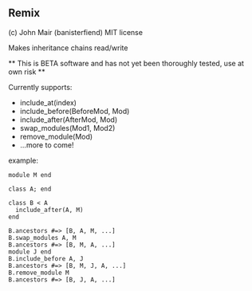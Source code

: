 Remix
--------------

(c) John Mair (banisterfiend) 
MIT license

Makes inheritance chains read/write

** This is BETA software and has not yet been thoroughly tested, use
   at own risk **

Currently supports:

* include_at(index)
* include_before(BeforeMod, Mod)
* include_after(AfterMod, Mod)
* swap_modules(Mod1, Mod2)
* remove_module(Mod)
* ...more to come!

example: 

    module M end

    class A; end

    class B < A
      include_after(A, M)
    end

    B.ancestors #=> [B, A, M, ...]
    B.swap_modules A, M
    B.ancestors #=> [B, M, A, ...]
    module J end
    B.include_before A, J
    B.ancestors #=> [B, M, J, A, ...]
    B.remove_module M
    B.ancestors #=> [B, J, A, ...]
    
    

